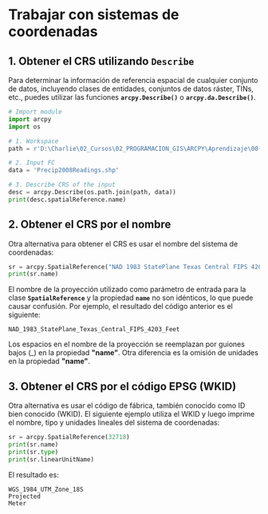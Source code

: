 # **Trabajar con sistemas de coordenadas**

## 1. **Obtener el CRS utilizando `Describe`**

Para determinar la información de referencia espacial de cualquier conjunto de datos, incluyendo clases de entidades, conjuntos de datos ráster, TINs, etc., puedes utilizar las funciones **`arcpy.Describe()`** o **`arcpy.da.Describe()`**.

```python
# Import module
import arcpy
import os

# 1. Workspace
path = r'D:\Charlie\02_Cursos\02_PROGRAMACION_GIS\ARCPY\Aprendizaje\00-datos'

# 2. Input FC
data = 'Precip2008Readings.shp'

# 3. Describe CRS of the input
desc = arcpy.Describe(os.path.join(path, data))
print(desc.spatialReference.name)
```

## 2. **Obtener el CRS por el nombre**

Otra alternativa para obtener el CRS es usar el nombre del sistema de coordenadas:

```python
sr = arcpy.SpatialReference("NAD 1983 StatePlane Texas Central FIPS 4203 (US Feet)")
print(sr.name)
```
El nombre de la proyección utilizado como parámetro de entrada para la clase **`SpatialReference`** y la propiedad **`name`** no son idénticos, lo que puede causar confusión. Por ejemplo, el resultado del código anterior es el siguiente:

```
NAD_1983_StatePlane_Texas_Central_FIPS_4203_Feet
```

Los espacios en el nombre de la proyección se reemplazan por guiones bajos (_) en la propiedad **"name"**. Otra diferencia es la omisión de unidades en la propiedad **"name"**.

## 3. **Obtener el CRS por el código EPSG (WKID)**

Otra alternativa es usar el código de fábrica, también conocido como ID bien conocido (WKID). El siguiente ejemplo utiliza el WKID y luego imprime el nombre, tipo y unidades lineales del sistema de coordenadas:

```python
sr = arcpy.SpatialReference(32718)
print(sr.name)
print(sr.type)
print(sr.linearUnitName)
```

El resultado es:

```
WGS_1984_UTM_Zone_18S
Projected
Meter
```
